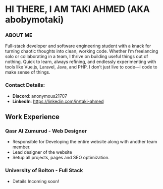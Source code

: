 # HI THERE, I AM TAKI AHMED (AKA abobymotaki)

### ABOUT ME
Full-stack developer and software engineering student with a knack for turning chaotic thoughts into clean, working code. Whether I’m freelancing solo or collaborating in a team, I thrive on building useful things out of nothing. Quick to learn, always refining, and endlessly experimenting with tools like Vue.js, Laravel, Java, and PHP. I don’t just live to code—I code to make sense of things.

### Contact Details:
- **Discord**: anonymous21707
- **LinkedIn**: https://linkedin.com/in/taki-ahmed


## Work Experience
### **Qasr Al Zumurud** - Web Designer
- Responsible for Developing the entire website along with another team member.
- Lead designer of the website
- Setup all projects, pages and SEO optimization.
### **University of Bolton** - Full Stack 
- Details Incoming soon!
